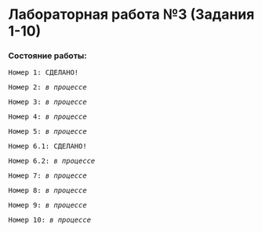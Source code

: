 # Лабораторная работа №3 (Задания 1-10)
### Состояние работы:<br/>
<pre>Номер 1: СДЕЛАНО!</pre>
<pre>Номер 2: <i>в процессе</i></pre>
<pre>Номер 3: <i>в процессе</i></pre>
<pre>Номер 4: <i>в процессе</i></pre>
<pre>Номер 5: <i>в процессе</i></pre>
<pre>Номер 6.1: СДЕЛАНО!</pre>
<pre>Номер 6.2: <i>в процессе</i></pre>
<pre>Номер 7: <i>в процессе</i></pre>
<pre>Номер 8: <i>в процессе</i></pre>
<pre>Номер 9: <i>в процессе</i></pre>
<pre>Номер 10: <i>в процессе</i></pre>
